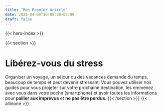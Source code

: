 ```yaml
---
title: "Mon Premier Article"
date: 2021-04-06T10:05:08+02:00
draft: false
---
```

{{< hero-index >}}

{{< section >}}
<h1 class="has-text-primary">Libérez-vous du stress</h1>
Organiser un voyage, un séjour ou des vacances demande du temps, beaucoup de temps et <span class="has-text-danger">peut devenir stressant</span>. Vous pouvez utiliser nos guides pour vous projeter sur votre prochaine destination, les emmenez avec vous dans votre poche (smartphone) et avoir toutes les informations pour <span style="font-weight: bold;">pallier aux imprévus</span> et <span style="font-weight: bold;">ne pas être perdus</span>.
{{< /section >}}
{{< allinone >}}

